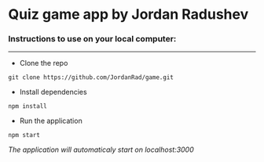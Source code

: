 Quiz game app by Jordan Radushev 
===================

### Instructions to use on your local computer: ###
---------------
* Clone the repo 
```
git clone https://github.com/JordanRad/game.git
```

* Install dependencies 
```
npm install
```


* Run the application 
```
npm start
```
*The application will automaticaly start on localhost:3000*
